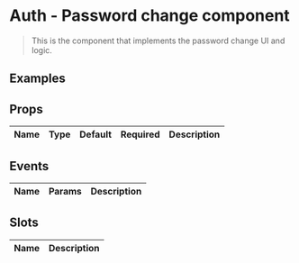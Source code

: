 # Auth - Password change component

> This is the component that implements the password change UI and logic. 

## Examples

## Props
| Name | Type | Default | Required | Description |
|------|------|---------|----------|-------------|

## Events
| Name | Params | Description |
|------|--------|-------------|

## Slots
| Name | Description |
|------|-------------|

